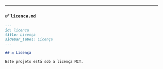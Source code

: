 
---

### ✅ `licenca.md`

```markdown
---
id: licenca
title: Licença
sidebar_label: Licença
---

## ⚖️ Licença

Este projeto está sob a licença MIT.
